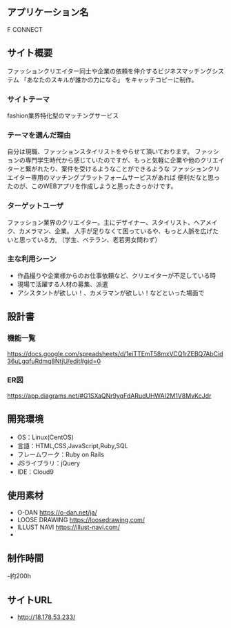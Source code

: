 ## アプリケーション名
F CONNECT


## サイト概要
ファッションクリエイター同士や企業の依頼を仲介するビジネスマッチングシステム
「あなたのスキルが誰かの力になる」
をキャッチコピーに制作。


### サイトテーマ
fashion業界特化型のマッチングサービス


### テーマを選んだ理由
自分は現職、ファッションスタイリストをやらせて頂いております。
ファッションの専門学生時代から感じていたのですが、もっと気軽に企業や他のクリエイターと繋がれたり、案件を受けるようなことができるような
ファッションクリエイター専用のマッチングプラットフォームサービスがあれば
便利だなと思ったのが、このWEBアプリを作成しようと思ったきっかけです。


### ターゲットユーザ
ファッション業界のクリエイター。主にデザイナー、スタイリスト、ヘアメイク、カメラマン、企業。
人手が足りなくて困っているや、もっと人脈を広げたいと思っている方,
（学生、ベテラン、老若男女問わず）

### 主な利用シーン
- 作品撮りや企業様からのお仕事依頼など、クリエイターが不足している時
- 現場で活躍する人材の募集、派遣
- アシスタントが欲しい！、カメラマンが欲しい！などといった場面で


## 設計書

### 機能一覧
https://docs.google.com/spreadsheets/d/1eiTTEmT58mxVCQ1rZEBQ7AbCid36uLgqfuRdmq8NtjU/edit#gid=0

### ER図
https://app.diagrams.net/#G1SXaQNr9yqFdARudUHWAI2M1V8MvKcJdr


## 開発環境
- OS：Linux(CentOS)
- 言語：HTML,CSS,JavaScript,Ruby,SQL
- フレームワーク：Ruby on Rails
- JSライブラリ：jQuery
- IDE：Cloud9

## 使用素材
- O-DAN https://o-dan.net/ja/
- LOOSE DRAWING https://loosedrawing.com/
- ILLUST NAVI https://illust-navi.com/
- 
 ## 制作時間
 -約200h

## サイトURL
- http://18.178.53.233/

